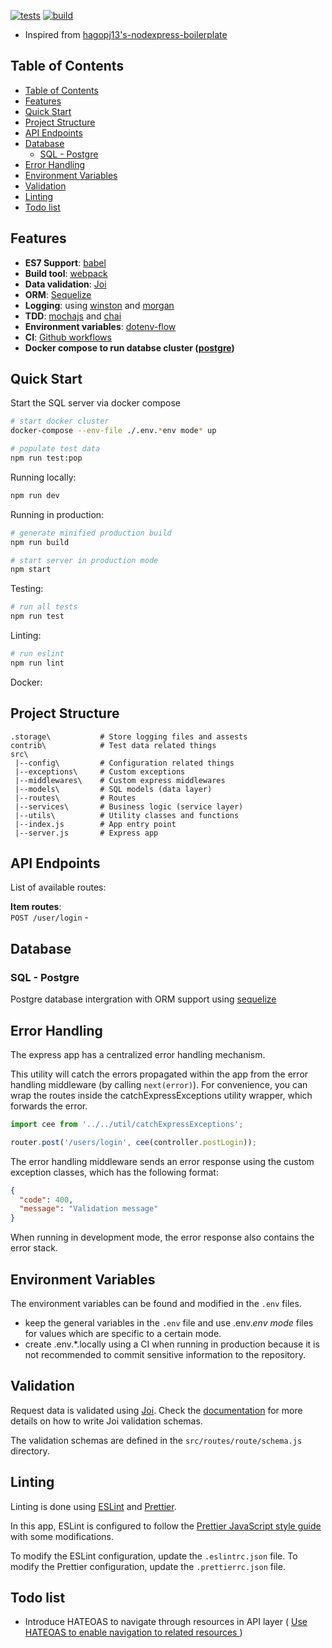 [![tests](https://github.com/cjmki/nodejs-express-boilerplate-v2/actions/workflows/workflow-test.yml/badge.svg)](https://github.com/cjmki/nodejs-express-boilerplate-v2/actions/workflows/workflow-test.yml)  [![build](https://github.com/cjmki/nodejs-express-boilerplate-v2/actions/workflows/workflow-build.yml/badge.svg)](https://github.com/cjmki/nodejs-express-boilerplate-v2/actions/workflows/workflow-build.yml)

- Inspired from [hagopj13's-nodexpress-boilerplate](https://github.com/hagopj13/node-express-boilerplate)

## Table of Contents

- [Table of Contents](#table-of-contents)
- [Features](#features)
- [Quick Start](#quick-start)
- [Project Structure](#project-structure)
- [API Endpoints](#api-endpoints)
- [Database](#database)
  - [SQL - Postgre](#sql---postgre)
- [Error Handling](#error-handling)
- [Environment Variables](#environment-variables)
- [Validation](#validation)
- [Linting](#linting)
- [Todo list](#todo-list)


## Features

- **ES7 Support**: [babel](https://babeljs.io/)
- **Build tool**: [webpack](https://webpack.js.org/)
- **Data validation**: [Joi](https://github.com/hapijs/joi)
- **ORM**: [Sequelize](https://sequelize.org)
- **Logging**: using [winston](https://github.com/winstonjs/winston) and [morgan](https://github.com/expressjs/morgan)
- **TDD**: [mochajs](https://mochajs.org/) and [chai](https://www.chaijs.com/)
- **Environment variables**:  [dotenv-flow](https://www.npmjs.com/package/dotenv-flow)
- **CI**: [Github workflows](https://guides.github.com/introduction/flow/)
- **Docker compose to run databse cluster ([postgre](https://www.postgresql.org))**

## Quick Start

Start the SQL server via docker compose
```bash
# start docker cluster 
docker-compose --env-file ./.env.*env mode* up

# populate test data
npm run test:pop
```
Running locally:

```bash
npm run dev
```

Running in production:

```bash
# generate minified production build
npm run build

# start server in production mode
npm start
```

Testing:

```bash
# run all tests
npm run test
```

Linting:

```bash
# run eslint
npm run lint
```

Docker:


## Project Structure

```
.storage\           # Store logging files and assests 
contrib\            # Test data related things
src\
 |--config\         # Configuration related things
 |--exceptions\     # Custom exceptions 
 |--middlewares\    # Custom express middlewares
 |--models\         # SQL models (data layer)
 |--routes\         # Routes
 |--services\       # Business logic (service layer)
 |--utils\          # Utility classes and functions
 |--index.js        # App entry point
 |--server.js       # Express app
```

## API Endpoints

List of available routes:

**Item routes**:\
`POST /user/login` - 

## Database
### SQL - Postgre

Postgre database intergration with ORM support using [sequelize](https://sequelize.org)
## Error Handling

The express app has a centralized error handling mechanism.

This utility will catch the errors propagated within the app from the error handling middleware (by calling `next(error)`). For convenience, you can wrap the routes inside the catchExpressExceptions utility wrapper, which forwards the error.

```javascript
import cee from '../../util/catchExpressExceptions';

router.post('/users/login', cee(controller.postLogin));
```

The error handling middleware sends an error response using the custom exception classes, which has the following format:

```json
{
  "code": 400,
  "message": "Validation message"
}
```

When running in development mode, the error response also contains the error stack.

## Environment Variables

The environment variables can be found and modified in the `.env` files. 
- keep the general variables in the `.env` file and use .env.*env mode* files for values which are specific to a certain mode.
- create .env.*.locally using a CI when running in production because it is not recommended to commit sensitive information to the repository. 

## Validation

Request data is validated using [Joi](https://joi.dev/). Check the [documentation](https://joi.dev/api/) for more details on how to write Joi validation schemas.

The validation schemas are defined in the `src/routes/route/schema.js` directory.

## Linting

Linting is done using [ESLint](https://eslint.org/) and [Prettier](https://prettier.io).

In this app, ESLint is configured to follow the [Prettier JavaScript style guide](https://github.com/prettier/eslint-config-prettier) with some modifications.

To modify the ESLint configuration, update the `.eslintrc.json` file. To modify the Prettier configuration, update the `.prettierrc.json` file.

## Todo list

- Introduce HATEOAS to navigate through resources in API layer ( [Use HATEOAS to enable navigation to related resources ](https://docs.microsoft.com/en-us/azure/architecture/best-practices/api-design#use-hateoas-to-enable-navigation-to-related-resources))
